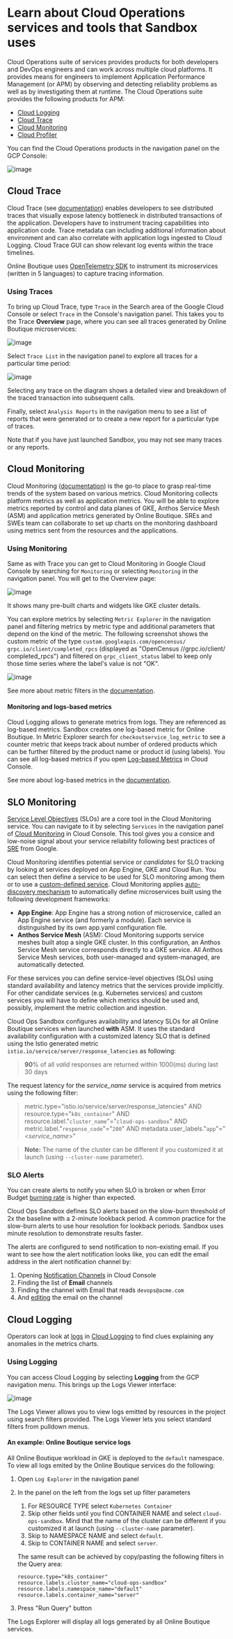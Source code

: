 # Learn about Cloud Operations services and tools that Sandbox uses

Cloud Operations suite of services provides products for both developers and
DevOps engineers and can work across multiple cloud platforms. It provides
means for engineers to implement Application Performance Management (or APM) by
observing and detecting reliability problems as well as by investigating them
at runtime. The Cloud Operations suite provides the following products for APM:

* [Cloud Logging](https://console.cloud.google.com/logging)
* [Cloud Trace](https://console.cloud.google.com/traces)
* [Cloud Monitoring](https://console.cloud.google.com/monitoring)
* [Cloud Profiler](https://console.cloud.google.com/profiler)

You can find the Cloud Operations products in the navigation panel on the GCP Console:

![image](./images/operations-products.png)

## Cloud Trace

Cloud Trace (see [documentation](https://cloud.google.com/trace/docs/)) enables
developers to see distributed traces that visually expose latency bottleneck in
distributed transactions of the application. Developers have to instrument
tracing capabilities into application code. Trace metadata can including additional
information about environment and can also correlate with application logs
ingested to Cloud Logging. Cloud Trace GUI can show relevant log events within the
trace timelines.

Online Boutique uses [OpenTelemetry SDK][otel-doc] to instrument its microservices
(written in 5 languages) to capture tracing information.

### Using Traces

To bring up Cloud Trace, type `Trace` in the Search area of the Google Cloud
Console or select `Trace` in the Console's navigation panel.
This takes you to the Trace **Overview** page, where you can see all traces
generated by Online Boutique microservices:

![image](./images/trace-overview.png)

Select `Trace List` in the navigation panel to explore all traces for a particular
time period:

![image](./images/tracelist.png)

Selecting any trace on the diagram shows a detailed view and breakdown of the
traced transaction into subsequent calls.

Finally, select `Analysis Reports` in the navigation menu to see a list of reports
that were generated or to create a new report for a particular type of traces.

Note that if you have just launched Sandbox, you may not see many traces or any reports.

## Cloud Monitoring

Cloud Monitoring ([documentation][monitoring]) is the go-to place to grasp real-time
trends of the system based on various metrics.
Cloud Monitoring collects platform metrics as well as application metrics.
You will be able to explore metrics reported by control and data planes of GKE, Anthos
Service Mesh (ASM) and application metrics generated by Online Boutique.
SREs and SWEs team can collaborate to set up charts on the monitoring dashboard using
metrics sent from the resources and the applications.

### Using Monitoring

Same as with Trace you can get to Cloud Monitoring in Google Cloud Console by searching
for `Monitoring` or selecting `Monitoring` in the navigation panel.
You will get to the Overview page:

![image](./images/monitoring-overview.png)

It shows many pre-built charts and widgets like GKE cluster details.

You can explore metrics by selecting `Metric Explorer` in the navigation panel and
filtering metrics by metric type and additional parameters that depend on the kind
of the metric. The following screenshot shows the custom metric of the type
`custom.googleapis.com/opencensus/ grpc.io/client/completed_rpcs` (displayed as "OpenCensus
//grpc.io/client/ completed_rpcs") and filtered on `grpc_client_status` label to
keep only those time series where the label's value is not "OK".

![image](./images/metrics-explorer.png)

See more about metric filters in the [documentation][metric-filter].

#### Monitoring and logs-based metrics

Cloud Logging allows to generate metrics from logs. They are referenced as log-based
metrics. Sandbox creates one log-based metric for Online Boutique.
In Metric Explorer search for `checkoutservice_log_metric` to see a counter metric
that keeps track about number of ordered products which can be further filtered by
the product name or product id (using labels).
You can see all log-based metrics if you open [Log-based Metrics][lbm] in Cloud Console.

See more about log-based metrics in the [documentation][lbm-doc].

## SLO Monitoring

[Service Level Objectives][slo] (SLOs) are a core tool in the Cloud Monitoring
service. You can navigate to it by selecting `Services` in the navigation panel of
[Cloud Monitoring][mon] in Cloud Console.
This tool gives you a consice and low-noise signal about your service reliability
following best practices of [SRE] from Google.

Cloud Monitoring identifies potential service or _candidates_ for SLO tracking
by looking at services deployed on App Engine, GKE and Cloud Run.
You can select then define a service to be used for SLO monitoring among them or
to use a [custom-defined service][slo-custom-svc].
Cloud Monitoring applies [auto-discovery mechanism][auto-discovery] to automatically
define microservices built using the following development frameworks:

* **App Engine**: App Engine has a strong notion of microservice, called an App
Engine service (and formerly a module). Each service is distinguished by its own
app.yaml configuration file.
* **Anthos Service Mesh** (ASM): Cloud Monitoring supports service meshes built
atop a single GKE cluster. In this configuration, an Anthos Service Mesh service
corresponds directly to a GKE service. All Anthos Service Mesh services, both
user-managed and system-managed, are automatically detected.

For these services you can define service-level objectives (SLOs) using standard
availability and latency metrics that the services provide implicitly.
For other candidate services (e.g. Kubernetes services) and custom services you
will have to define which metrics should be used and, possibly, implement the
metric collection and ingestion.

Cloud Ops Sandbox configures availability and latency SLOs for all Online
Boutique services when launched **with** ASM. It uses the standard availability
configuration with a customized latency SLO that is defined using the Istio
generated metric `istio.io/service/server/response_latencies` as following:

> **90**% of all _valid_ responses are returned within 1000(ms) during last 30 days

The request latency for the _service_name_ service is acquired from metrics
using the following filter:

> metric.type="istio.io/service/server/response_latencies"
> AND resource.type="`k8s_container`"
> AND resource.label."`cluster_name`"="`cloud-ops-sandbox`"
> AND metric.label."`response_code`"="`200`"
> AND metadata.user_labels."`app`"="<_service_name_>"

> **Note:**
> The name of the cluster can be different if you customized it at launch
(using `--cluster-name` parameter).

### SLO Alerts

You can create alerts to notify you when SLO is broken or when Error Budget
[burning rate][br] is higher than expected.

Cloud Ops Sandbox defines SLO alerts based on the slow-burn threshold of
2x the baseline with a 2-minute lookback period. A common practice for the
slow-burn alerts to use hour resolution for lookback periods. Sandbox uses
minute resolution to demonstrate results faster.

The alerts are configured to send notification to non-existing email.
If you want to see how the alert notification looks like, you can edit the
email address in the alert notification channel by:

1. Opening [Notification Channels][notification] in Cloud Console
1. Finding the list of **Email** channels
1. Finding the channel with Email that reads `devops@acme.com`
1. And [editing][notificaiton-edit] the email on the channel

## Cloud Logging

Operators can look at [logs] in [Cloud
Logging][logs-doc] to find clues explaining any
anomalies in the metrics charts.

### Using Logging

You can access Cloud Logging by selecting **Logging** from the GCP navigation
menu. This brings up the Logs Viewer interface:

![image](./images/logging.png)

The Logs Viewer allows you to view logs emitted by resources in the project
using search filters provided.
The Logs Viewer lets you select standard filters from pulldown menus.

#### An example: Online Boutique service logs

All Online Boutique workload in GKE is deployed to the `default` namespace.
To view all logs emited by the Online Boutique services do the following:

1. Open `Log Explorer` in the navigation panel
1. In the panel on the left from the logs set up filter parameters

   1. For RESOURCE TYPE select `Kubernetes Container`
   1. Skip other fields until you find CONTAINER NAME and select
   `cloud-ops-sandbox`. Mind that the name of the cluster can be different if
   you customized it at launch (using `--cluster-name` parameter).
   1. Skip to NAMESPACE NAME and select `default`.
   1. Skip to CONTAINER NAME and select `server`.

   The same result can be achieved by copy/pasting the following filters in
   the Query area:

   ```terminal
   resource.type="k8s_container"
   resource.labels.cluster_name="cloud-ops-sandbox"
   resource.labels.namespace_name="default"
   resource.labels.container_name="server"
   ```

1. Press "Run Query" button

The Logs Explorer will display all logs generated by all Online Boutique services.

[otel-doc]: https://opentelemetry.io/docs/
[monitoring]: https://cloud.google.com/monitoring/docs/
[metric-filter]: https://cloud.google.com/monitoring/api/v3/filters
[lbm]: https://console.cloud.google.com/logs/metrics
[lbm-doc]: https://cloud.google.com/logging/docs/logs-based-metrics/
[logs]: https://console.cloud.google.com/logs
[logs-doc]: (https://cloud.google.com/logging/docs/)
[slo]: https://cloud.google.com/service-mesh/docs/observability/slo-overview
[mon]: https://console.cloud.google.com/monitoring
[sre]: https://sre.google/
[slo-custom-svc]: https://cloud.google.com/stackdriver/docs/solutions/slo-monitoring/ui/define-svc#define-custom-svc
[auto-discovery]: https://cloud.google.com/stackdriver/docs/solutions/slo-monitoring/microservices#auto-svcs
[br]: https://cloud.google.com/stackdriver/docs/solutions/slo-monitoring/alerting-on-budget-burn-rate
[notification]: https://pantheon.corp.google.com/monitoring/alerting/notifications
[notificaiton-edit]: https://cloud.google.com/monitoring/support/notification-options#edit-delete-channel
